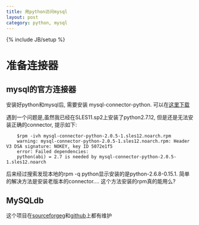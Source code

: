 ```yaml
---
title: 用python访问mysql
layout: post
category: python, mysql
---
```

{% include JB/setup %}
# 准备连接器
## mysql的官方连接器
安装好python和mysql后, 需要安装 mysql-connector-python. 可以在[这里下载](http://dev.mysql.com/downloads/connector/python/)

遇到一个问题是,虽然我已经在SLES11.sp2上安装了python2.7.12, 但是还是无法安装正确的connector, 提示如下:

        $rpm -ivh mysql-connector-python-2.0.5-1.sles12.noarch.rpm
        warning: mysql-connector-python-2.0.5-1.sles12.noarch.rpm: Header V3 DSA signature: NOKEY, key ID 5072e1f5
        error: Failed dependencies:
        python(abi) = 2.7 is needed by mysql-connector-python-2.0.5-1.sles12.noarch
    
后来经过搜索发现本地的rpm -q python显示安装的是python-2.6.8-0.15.1. 简单的解决方法是安装老版本的connector.... 这个方法安装的rpm真的能用么?

## MySQLdb
这个项目在[sourceforgeg](https://sourceforge.net/projects/mysql-python/)和[github](https://github.com/farcepest/MySQLdb1)上都有维护
